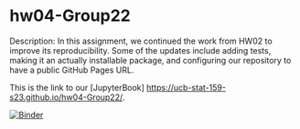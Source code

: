 # hw04-Group22

Description: In this assignment, we continued the work from HW02 to improve its reproducibility. Some of the updates include adding tests, making it an actually installable package, and configuring our repository to have a public GitHub Pages URL.

This is the link to our [JupyterBook] https://ucb-stat-159-s23.github.io/hw04-Group22/.

[![Binder](https://mybinder.org/badge_logo.svg)](https://mybinder.org/v2/gh/UCB-stat-159-s23/hw04-Group22/HEAD?labpath=LOSC_Event_tutorial.ipynb)
